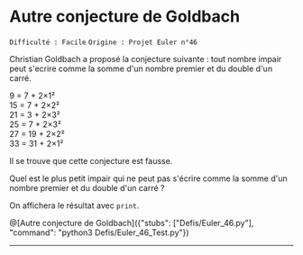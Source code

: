 # Autre conjecture de Goldbach
`Difficulté : Facile`
`Origine : Projet Euler n°46`

Christian Goldbach a proposé la conjecture suivante : tout nombre impair peut s'ecrire comme la somme d'un nombre premier et du double d'un carré.

9 = 7 + 2×1²  
15 = 7 + 2×2²  
21 = 3 + 2×3²  
25 = 7 + 2×3²  
27 = 19 + 2×2²  
33 = 31 + 2×1²  

Il se trouve que cette conjecture est fausse.

Quel est le plus petit impair qui ne peut pas s'écrire comme la somme d'un nombre premier et du double d'un carré ?

On affichera le résultat avec `print`.

@[Autre conjecture de Goldbach]({"stubs": ["Defis/Euler_46.py"], "command": "python3 Defis/Euler_46_Test.py"})

---
